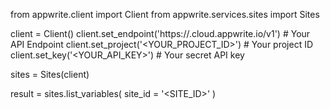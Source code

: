 from appwrite.client import Client
from appwrite.services.sites import Sites

client = Client()
client.set_endpoint('https://<REGION>.cloud.appwrite.io/v1') # Your API Endpoint
client.set_project('<YOUR_PROJECT_ID>') # Your project ID
client.set_key('<YOUR_API_KEY>') # Your secret API key

sites = Sites(client)

result = sites.list_variables(
    site_id = '<SITE_ID>'
)
